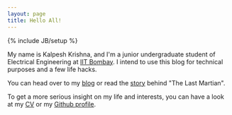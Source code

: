 ```yaml
---
layout: page
title: Hello All!
---
```

{% include JB/setup %}

My name is Kalpesh Krishna, and I'm a junior undergraduate student of Electrical Engineering at [IIT Bombay](http://iitb.ac.in). I intend to use this blog for technical purposes and a few life hacks.

You can head over to my [blog](http://martiansideofthemoon.github.io/archive.html) or read the [story](http://martiansideofthemoon.github.io/about/) behind "The Last Martian".

To get a more serious insight on my life and interests, you can have a look at my [CV](http://home.iitb.ac.in/~kalpesh1729/resume.pdf) or my [Github profile](https://github.com/martiansideofthemoon).
